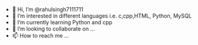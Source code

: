 - 👋 Hi, I’m @rahulsingh7111711
- 👀 I’m interested in different languages i.e. c,cpp,HTML, Python, MySQL
- 🌱 I’m currently learning Python and cpp
- 💞️ I’m looking to collaborate on ...
- 📫 How to reach me ...

<!---
rahulsingh7111711/rahulsingh7111711 is a ✨ special ✨ repository because its `README.md` (this file) appears on your GitHub profile.
You can click the Preview link to take a look at your changes.
--->
